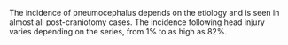The incidence of pneumocephalus depends on the etiology and is seen in almost all post-craniotomy cases. The incidence following head injury varies depending on the series, from 1% to as high as 82%.